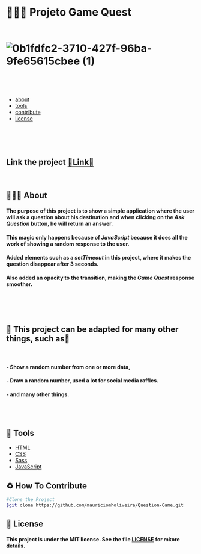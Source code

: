 
<h1>🦸🦸‍♀ Projeto Game Quest
<br>
<br>


![0b1fdfc2-3710-427f-96ba-9fe65615cbee (1)](https://user-images.githubusercontent.com/99220549/173476188-a65b7318-7ac7-4e8e-9aa9-bd53805c2959.gif)
</h1>

<br>
<br>

- [about](#-About)
- [tools](#-Tools)
- [contribute](#-How-To-Contribute)
- [license](#-License)

<br>
<br>
<br>

## Link the project [🔗Link🔗](https://mauriciomholiveira.github.io/Question-Game/)
<br>


## 🦸🦸‍♀ About
#### The purpose of this project is to show a simple application where the user will ask a question about his destination and when clicking on the ***Ask Question*** button, he will return an answer.

#### This magic only happens because of ***JavaScript*** because it does all the work of showing a random response to the user.

#### Added elements such as a ***setTimeout*** in this project, where it makes the question disappear after 3 seconds.

#### Also added an opacity to the **transition**, making the ***Game Quest*** response smoother.
<br>
<br>
<br>

## 🔶 This project can be adapted for many other things, such as🔷
<br>

#### - Show a random number from one or more data,
#### - Draw a random number, used a lot for social media raffles.
#### - and many other things.

<br>
<br>

## 🔨 Tools
- [HTML](https://developer.mozilla.org/pt-BR/docs/Web/HTML)
- [CSS](https://developer.mozilla.org/pt-BR/docs/Web/CSS)
- [Sass](https://sass-lang.com/)
- [JavaScript](https://developer.mozilla.org/pt-BR/docs/Web/JavaScript)



## ♻ How To Contribute

```bash
#Clone the Project
$git clone https://github.com/mauriciomholiveira/Question-Game.git
 ```

 ## 📃 License

 #### This project is under the MIT license. See the file [LICENSE](https://github.com/mauriciomholiveira/Question-Game/blob/main/LICENSE) for mkore details.